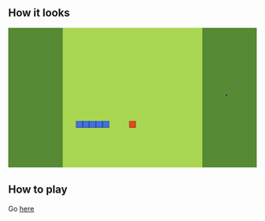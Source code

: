## How it looks

![Landing Page](images/screenshot.png)

## How to play
Go [here](https://rahulsabinkar.github.io/snakejs/)
